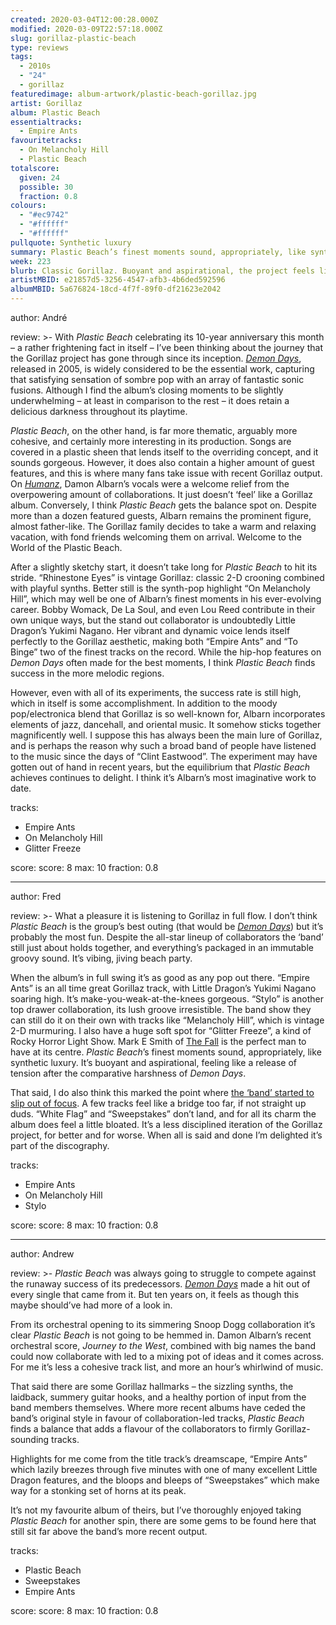 ```yaml
---
created: 2020-03-04T12:00:28.000Z
modified: 2020-03-09T22:57:18.000Z
slug: gorillaz-plastic-beach
type: reviews
tags:
  - 2010s
  - "24"
  - gorillaz
featuredimage: album-artwork/plastic-beach-gorillaz.jpg
artist: Gorillaz
album: Plastic Beach
essentialtracks:
  - Empire Ants
favouritetracks:
  - On Melancholy Hill
  - Plastic Beach
totalscore:
  given: 24
  possible: 30
  fraction: 0.8
colours:
  - "#ec9742"
  - "#ffffff"
  - "#ffffff"
pullquote: Synthetic luxury
summary: Plastic Beach’s finest moments sound, appropriately, like synthetic luxury. It’s buoyant and aspirational, feeling like a release of tension after the comparative harshness of Demon Days.
week: 223
blurb: Classic Gorillaz. Buoyant and aspirational, the project feels like a release of tension after the comparative harshness of Demon Days.
artistMBID: e21857d5-3256-4547-afb3-4b6ded592596
albumMBID: 5a676824-18cd-4f7f-89f0-df21623e2042
---
```

author: André

review: >-
  With *Plastic Beach* celebrating its 10-year anniversary this month – a rather frightening fact in itself – I’ve been thinking about the journey that the Gorillaz project has gone through since its inception. [*Demon Days*](/reviews/gorillaz-demon-days/), released in 2005, is widely considered to be the essential work, capturing that satisfying sensation of sombre pop with an array of fantastic sonic fusions. Although I find the album’s closing moments to be slightly underwhelming – at least in comparison to the rest – it does retain a delicious darkness throughout its playtime. 
  
  *Plastic Beach*, on the other hand, is far more thematic, arguably more cohesive, and certainly more interesting in its production. Songs are covered in a plastic sheen that lends itself to the overriding concept, and it sounds gorgeous. However, it does also contain a higher amount of guest features, and this is where many fans take issue with recent Gorillaz output. On [*Humanz*](reviews/gorillaz-humanz/), Damon Albarn’s vocals were a welcome relief from the overpowering amount of collaborations. It just doesn’t ‘feel’ like a Gorillaz album. Conversely, I think *Plastic Beach* gets the balance spot on. Despite more than a dozen featured guests, Albarn remains the prominent figure, almost father-like. The Gorillaz family decides to take a warm and relaxing vacation, with fond friends welcoming them on arrival. Welcome to the World of the Plastic Beach.
  
  After a slightly sketchy start, it doesn’t take long for *Plastic Beach* to hit its stride. “Rhinestone Eyes” is vintage Gorillaz: classic 2-D crooning combined with playful synths. Better still is the synth-pop highlight “On Melancholy Hill”, which may well be one of Albarn’s finest moments in his ever-evolving career. Bobby Womack, De La Soul, and even Lou Reed contribute in their own unique ways, but the stand out collaborator is undoubtedly Little Dragon’s Yukimi Nagano. Her vibrant and dynamic voice lends itself perfectly to the Gorillaz aesthetic, making both “Empire Ants” and “To Binge” two of the finest tracks on the record. While the hip-hop features on *Demon Days* often made for the best moments, I think *Plastic Beach* finds success in the more melodic regions. 
  
  However, even with all of its experiments, the success rate is still high, which in itself is some accomplishment. In addition to the moody pop/electronica blend that Gorillaz is so well-known for, Albarn incorporates elements of jazz, dancehall, and oriental music. It somehow sticks together magnificently well. I suppose this has always been the main lure of Gorillaz, and is perhaps the reason why such a broad band of people have listened to the music since the days of “Clint Eastwood”. The experiment may have gotten out of hand in recent years, but the equilibrium that *Plastic Beach* achieves continues to delight. I think it’s Albarn’s most imaginative work to date.

tracks:
  - Empire Ants
  - ­­On Melancholy Hill
  - ­­Glitter Freeze

score:
  score: 8
  max: 10
  fraction: 0.8

---
author: Fred

review: >-
  What a pleasure it is listening to Gorillaz in full flow. I don’t think *Plastic Beach* is the group’s best outing (that would be [*Demon Days*](/reviews/gorillaz-demon-days/)) but it’s probably the most fun. Despite the all-star lineup of collaborators the ‘band’ still just about holds together, and everything’s packaged in an immutable groovy sound. It’s vibing, jiving beach party.

  When the album’s in full swing it’s as good as any pop out there. “Empire Ants” is an all time great Gorillaz track, with Little Dragon’s Yukimi Nagano soaring high. It’s make-you-weak-at-the-knees gorgeous. “Stylo” is another top drawer collaboration, its lush groove irresistible. The band show they can still do it on their own with tracks like “Melancholy Hill”, which is vintage 2-D murmuring. I also have a huge soft spot for “Glitter Freeze”, a kind of Rocky Horror Light Show. Mark E Smith of [The Fall](<reviews/the-fall-this-nations-saving-grace/>) is the perfect man to have at its centre. *Plastic Beach*’s finest moments sound, appropriately, like synthetic luxury. It’s buoyant and aspirational, feeling like a release of tension after the comparative harshness of *Demon Days*.

  That said, I do also think this marked the point where [the ‘band’ started to slip out of focus](/articles/gorillaz-go-1-d/). A few tracks feel like a bridge too far, if not straight up duds. “White Flag” and “Sweepstakes” don’t land, and for all its charm the album does feel a little bloated. It’s a less disciplined iteration of the Gorillaz project, for better and for worse. When all is said and done I’m delighted it’s part of the discography.

tracks:
  - Empire Ants
  - ­­On Melancholy Hill
  - ­­Stylo

score:
  score: 8
  max: 10
  fraction: 0.8

---
author: Andrew

review: >-
  *Plastic Beach* was always going to struggle to compete against the runaway success of its predecessors. [*Demon Days*](/reviews/gorillaz-demon-days/) made a hit out of every single that came from it. But ten years on, it feels as though this maybe should’ve had more of a look in.

  From its orchestral opening to its simmering Snoop Dogg collaboration it’s clear *Plastic Beach* is not going to be hemmed in. Damon Albarn’s recent orchestral score, *Journey to the West*, combined with big names the band could now collaborate with led to a mixing pot of ideas and it comes across. For me it’s less a cohesive track list, and more an hour’s whirlwind of music.

  That said there are some Gorillaz hallmarks – the sizzling synths, the laidback, summery guitar hooks, and a healthy portion of input from the band members themselves. Where more recent albums have ceded the band’s original style in favour of collaboration-led tracks, *Plastic Beach* finds a balance that adds a flavour of the collaborators to firmly Gorillaz-sounding tracks.

  Highlights for me come from the title track’s dreamscape, “Empire Ants” which lazily breezes through five minutes with one of many excellent Little Dragon features, and the bloops and bleeps of “Sweepstakes” which make way for a stonking set of horns at its peak.

  It’s not my favourite album of theirs, but I’ve thoroughly enjoyed taking *Plastic Beach* for another spin, there are some gems to be found here that still sit far above the band’s more recent output.

tracks:
  - Plastic Beach
  - ­­Sweepstakes
  - ­­Empire Ants

score:
  score: 8
  max: 10
  fraction: 0.8
